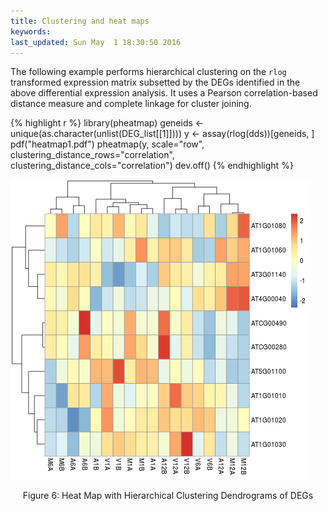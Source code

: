 ```yaml
---
title: Clustering and heat maps
keywords: 
last_updated: Sun May  1 18:30:50 2016
---
```


The following example performs hierarchical clustering on the `rlog`
transformed expression matrix subsetted by the DEGs identified in the above
differential expression analysis. It uses a Pearson correlation-based distance
measure and complete linkage for cluster joining.


{% highlight r %}
library(pheatmap)
geneids <- unique(as.character(unlist(DEG_list[[1]])))
y <- assay(rlog(dds))[geneids, ]
pdf("heatmap1.pdf")
pheatmap(y, scale="row", clustering_distance_rows="correlation", clustering_distance_cols="correlation")
dev.off()
{% endhighlight %}

![](systemPipeRNAseq_files/heatmap1.png)
<div align="center">Figure 6: Heat Map with Hierarchical Clustering Dendrograms of DEGs</div>

